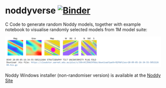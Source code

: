 # noddyverse [![Binder](https://mybinder.org/badge_logo.svg)](https://mybinder.org/v2/gh/Loop3D/noddyverse/HEAD?filepath=noddyverse%20remote%20files-1M.ipynb)


C Code to generate random Noddy models, together with example notebook to visualise randomly selected models from 1M model suite:

![Example output](images/example.png)
   
Noddy Windows installer (non-randomiser version) is available at the <a href="http://tectonique.net/noddy" target="_blank">Noddy Site</a>
   



